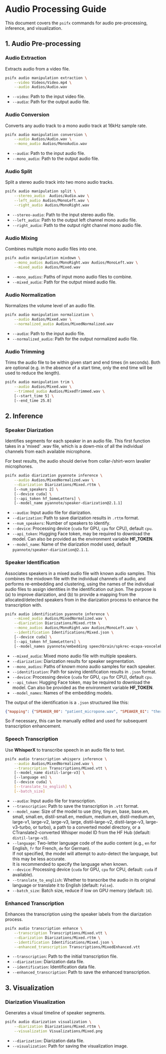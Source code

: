 # Audio Processing Guide

This document covers the `psifx` commands for audio pre-processing, inference, and visualization.

## 1. Audio Pre-processing

### Audio Extraction
Extracts audio from a video file.
```bash
psifx audio manipulation extraction \
    --video Videos/Video.mp4 \
    --audio Audios/Audio.wav
```
- `--video`: Path to the input video file.
- `--audio`: Path for the output audio file.


### Audio Conversion
Converts any audio track to a mono audio track at 16kHz sample rate.
```bash
psifx audio manipulation conversion \
    --audio Audios/Audio.wav \
    --mono_audio Audios/MonoAudio.wav
```
- `--audio`: Path to the input audio file.
- `--mono_audio`: Path to the output audio file.

### Audio Split
Split a stereo audio track into two mono audio tracks.
```bash
psifx audio manipulation split \
    --stereo_audio  Audios/Audio.wav \
    --left_audio Audios/MonoLeft.wav \
    --right_audio Audios/MonoRight.wav
```
- `--stereo-audio`: Path to the input stereo audio file.
- `--left_audio`: Path to the output left channel mono audio file.
- `--right_audio`: Path to the output right channel mono audio file.


### Audio Mixing
Combines multiple mono audio files into one.
```bash
psifx audio manipulation mixdown \
    --mono_audios Audios/MonoRight.wav Audios/MonoLeft.wav \
    --mixed_audio Audios/Mixed.wav
```
- `--mono_audios`: Paths of input mono audio files to combine.
- `--mixed_audio`: Path for the output mixed audio file.

### Audio Normalization
Normalizes the volume level of an audio file.
```bash
psifx audio manipulation normalization \
    --audio Audios/Mixed.wav \
    --normalized_audio Audios/MixedNormalized.wav
```
- `--audio`: Path to the input audio file.
- `--normalized_audio`: Path for the output normalized audio file.


### Audio Trimming
Trims the audio file to be within given start and end times (in seconds). Both are optional (e.g. in the absence of a start time, only the end time will be used to reduce the length).
```bash
psifx audio manipulation trim \
    --audio Audios/Mixed.wav \
    --trimmed_audio Audios/MixedTrimmed.wav \
    [--start_time 5] \
    [--end_time 25.8]
```


## 2. Inference

### Speaker Diarization
Identifies segments for each speaker in an audio file. This first function takes in a 'mixed' .wav file, which is a down-mix of all the individual channels from each available microphone. 

For best results, the audio should derive from collar-/shirt-worn lavalier microphones.

```bash
psifx audio diarization pyannote inference \
    --audio Audios/MixedNormalized.wav \
    --diarization Diarizations/Mixed.rttm \
    [--num_speakers 2] \
    [--device cuda] \
    [--api_token hf_SomeLetters] \
    [--model_name pyannote/speaker-diarization@2.1.1]
```
- `--audio`: Input audio file for diarization.
- `--diarization`: Path to save diarization results in `.rttm` format.
- `--num_speakers`: Number of speakers to identify.
- `--device`: Processing device (`cuda` for GPU, `cpu` for CPU), default `cpu`.
- `--api_token`: Hugging Face token, may be required to download the model. Can also be provided as the environment variable **HF_TOKEN**.
- `--model_name`: Name of the diarization model used, default `pyannote/speaker-diarization@2.1.1`.

### Speaker Identification
Associates speakers in a mixed audio file with known audio samples. This combines the mixdown file with the individual channels of audio, and performs re-embedding and clustering, using the names of the individual audio files to assign identities in the identification out json. The purpose is (a) to improve diarization, and (b) to provide a mapping from the allocated/detected speakers from in the diarization process to enhance the transcription with.

```bash
psifx audio identification pyannote inference \
    --mixed_audio Audios/MixedNormalized.wav \
    --diarization Diarizations/Mixed.rttm \
    --mono_audios Audios/MonoRight.wav Audios/MonoLeft.wav \
    --identification Identifications/Mixed.json \
    [--device cuda] \
    [--api_token hf_SomeLetters] \
    [--model_names pyannote/embedding speechbrain/spkrec-ecapa-voxceleb]
``` 
- `--mixed_audio`: Mixed mono audio file with multiple speakers.
- `--diarization`: Diarization results for speaker segmentation.
- `--mono_audios`: Paths of known mono audio samples for each speaker.
- `--identification`: Path for saving identification results in `.json` format.
- `--device`: Processing device (`cuda` for GPU, `cpu` for CPU), default `cpu`.
- `--api_token`: Hugging Face token, may be required to download the model. Can also be provided as the environment variable **HF_TOKEN**.
- `--model_names`: Names of the embedding models.

The output of the identification is a `.json` structured like this:

```json
{"mapping": {"SPEAKER_00": "patient_micropone.wav", "SPEAKER_01": "therapist_microphone.wav"}, "agreement": 0.7874015748031497}
```

So if necessary, this can be manually edited and used for subsequent transcription enhancement.

### Speech Transcription
Use **WhisperX** to transcribe speech in an audio file to text.

```bash
psifx audio transcription whisperx inference \
    --audio Audios/MixedNormalized.wav \
    --transcription Transcriptions/Mixed.vtt \
    [--model_name distil-large-v3] \
    [--language en] \
    [--device cuda] \
    [--translate_to_english] \
    [--batch_size]
```
- `--audio`: Input audio file for transcription.
- `--transcription`: Path to save the transcription in `.vtt` format.
- `--model_name`: Size of the model to use (tiny, tiny.en, base, base.en,
            small, small.en, distil-small.en, medium, medium.en, distil-medium.en, large-v1,
            large-v2, large-v3, large, distil-large-v2, distil-large-v3, large-v3-turbo, or turbo),
            a path to a converted model directory, or a CTranslate2-converted Whisper model ID from
            the HF Hub (default: `distil-large-v3`).
- `--language`: Two-letter language code of the audio content (e.g., `en` for English, `fr` for French, `de` for German).  
  If not specified, the model will attempt to auto-detect the language, but this may be less accurate.  
  It is recommended to specify the language when known.
- `--device`: Processing device (`cuda` for GPU, `cpu` for CPU, default: `cuda` if available).
- `--translate_to_english`: Whether to transcribe the audio in its original language or translate it to English (default: `False`).
- `--batch_size`: Batch size, reduce if low on GPU memory (default: `16`).

### Enhanced Transcription
Enhances the transcription using the speaker labels from the diarization process.
```bash
psifx audio transcription enhance \
    --transcription Transcriptions/Mixed.vtt \
    --diarization Diarizations/Mixed.rttm \
    --identification Identifications/Mixed.json \
    --enhanced_transcription Transcriptions/MixedEnhanced.vtt
```
- `--transcription`: Path to the initial transcription file.
- `--diarization`: Diarization data file.
- `--identification`: Identification data file.
- `--enhanced_transcription`: Path to save the enhanced transcription.

## 3. Visualization

### Diarization Visualization
Generates a visual timeline of speaker segments.
```bash
psifx audio diarization visualization \
    --diarization Diarizations/Mixed.rttm \
    --visualization Visualizations/Mixed.png
```
- `--diarization`: Diarization data file.
- `--visualization`: Path for saving the visualization image.
